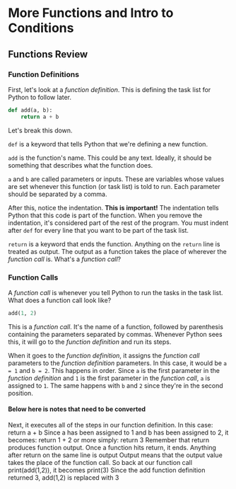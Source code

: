 # More Functions and Intro to Conditions

## Functions Review
### Function Definitions
First, let's look at a _function definition_. This is defining the task list for Python to follow later.
```python
def add(a, b):
    return a + b
```

Let's break this down.

`def` is a keyword that tells Python that we're defining a new function.

`add` is the function's name. This could be any text. Ideally, it should be something that describes what the function does.

`a` and `b` are called parameters or inputs. These are variables whose values are set whenever this function (or task list) is told to run. Each parameter should be separated by a comma.

After this, notice the indentation. **This is important!** The indentation tells Python that this code is part of the function. When you remove the indentation, it's considered part of the rest of the program. You must indent after `def` for every line that you want to be part of the task list.

`return` is a keyword that ends the function. Anything on the `return` line is treated as output. The output as a function takes the place of wherever the _function call_ is. What's a _function call_?

### Function Calls
A _function call_ is whenever you tell Python to run the tasks in the task list. What does a function call look like?
```python
add(1, 2)
```
This is a _function call_. It's the name of a function, followed by parenthesis containing the parameters separated by commas. Whenever Python sees this, it will go to the _function definition_ and run its steps.

When it goes to the _function definition_, it assigns the _function call_ parameters to the _function definition_ parameters. In this case, it would be `a = 1` and `b = 2`. This happens in order. Since `a` is the first parameter in the _function definition_ and `1` is the first parameter in the _function call_, `a` is assigned to `1`. The same happens with `b` and `2` since they're in the second position.


#### Below here is notes that need to be converted
Next, it executes all of the steps in our
function definition. In this case: return a + b
Since a has been assigned to 1 and b has been
assigned to 2, it becomes:
return 1 + 2
or more simply:
return 3
Remember that return produces function output.
Once a function hits return, it ends.
Anything after return on the same line is output
Output means that the output value takes the place
of the function call.
So back at our function call print(add(1,2)), it
becomes print(3)
Since the add function definition returned 3,
add(1,2) is replaced with 3
